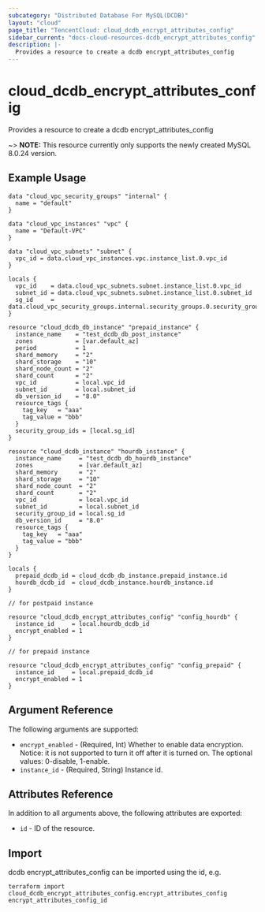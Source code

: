 ```yaml
---
subcategory: "Distributed Database For MySQL(DCDB)"
layout: "cloud"
page_title: "TencentCloud: cloud_dcdb_encrypt_attributes_config"
sidebar_current: "docs-cloud-resources-dcdb_encrypt_attributes_config"
description: |-
  Provides a resource to create a dcdb encrypt_attributes_config
---
```


# cloud_dcdb_encrypt_attributes_config

Provides a resource to create a dcdb encrypt_attributes_config

~> **NOTE:**  This resource currently only supports the newly created MySQL 8.0.24 version.

## Example Usage

```hcl
data "cloud_vpc_security_groups" "internal" {
  name = "default"
}

data "cloud_vpc_instances" "vpc" {
  name = "Default-VPC"
}

data "cloud_vpc_subnets" "subnet" {
  vpc_id = data.cloud_vpc_instances.vpc.instance_list.0.vpc_id
}

locals {
  vpc_id    = data.cloud_vpc_subnets.subnet.instance_list.0.vpc_id
  subnet_id = data.cloud_vpc_subnets.subnet.instance_list.0.subnet_id
  sg_id     = data.cloud_vpc_security_groups.internal.security_groups.0.security_group_id
}

resource "cloud_dcdb_db_instance" "prepaid_instance" {
  instance_name    = "test_dcdb_db_post_instance"
  zones            = [var.default_az]
  period           = 1
  shard_memory     = "2"
  shard_storage    = "10"
  shard_node_count = "2"
  shard_count      = "2"
  vpc_id           = local.vpc_id
  subnet_id        = local.subnet_id
  db_version_id    = "8.0"
  resource_tags {
    tag_key   = "aaa"
    tag_value = "bbb"
  }
  security_group_ids = [local.sg_id]
}

resource "cloud_dcdb_instance" "hourdb_instance" {
  instance_name     = "test_dcdb_db_hourdb_instance"
  zones             = [var.default_az]
  shard_memory      = "2"
  shard_storage     = "10"
  shard_node_count  = "2"
  shard_count       = "2"
  vpc_id            = local.vpc_id
  subnet_id         = local.subnet_id
  security_group_id = local.sg_id
  db_version_id     = "8.0"
  resource_tags {
    tag_key   = "aaa"
    tag_value = "bbb"
  }
}

locals {
  prepaid_dcdb_id = cloud_dcdb_db_instance.prepaid_instance.id
  hourdb_dcdb_id  = cloud_dcdb_instance.hourdb_instance.id
}

// for postpaid instance

resource "cloud_dcdb_encrypt_attributes_config" "config_hourdb" {
  instance_id     = local.hourdb_dcdb_id
  encrypt_enabled = 1
}

// for prepaid instance

resource "cloud_dcdb_encrypt_attributes_config" "config_prepaid" {
  instance_id     = local.prepaid_dcdb_id
  encrypt_enabled = 1
}
```

## Argument Reference

The following arguments are supported:

* `encrypt_enabled` - (Required, Int) Whether to enable data encryption. Notice: it is not supported to turn it off after it is turned on. The optional values: 0-disable, 1-enable.
* `instance_id` - (Required, String) Instance id.

## Attributes Reference

In addition to all arguments above, the following attributes are exported:

* `id` - ID of the resource.



## Import

dcdb encrypt_attributes_config can be imported using the id, e.g.

```
terraform import cloud_dcdb_encrypt_attributes_config.encrypt_attributes_config encrypt_attributes_config_id
```

